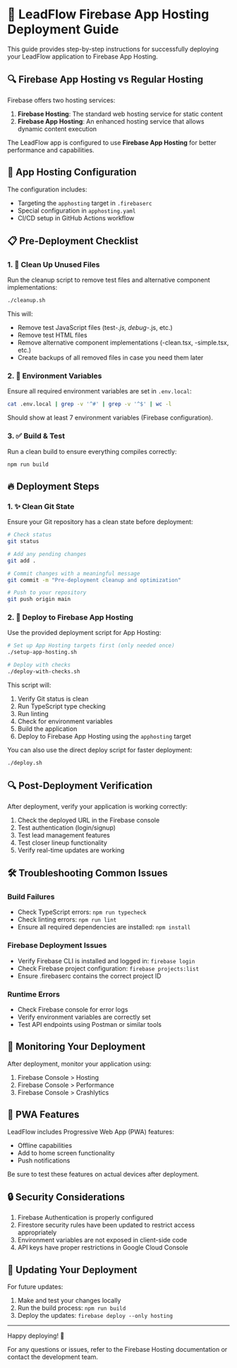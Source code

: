 # 🚀 LeadFlow Firebase App Hosting Deployment Guide

This guide provides step-by-step instructions for successfully deploying your LeadFlow application to Firebase App Hosting.

## 🔍 Firebase App Hosting vs Regular Hosting

Firebase offers two hosting services:

1. **Firebase Hosting**: The standard web hosting service for static content
2. **Firebase App Hosting**: An enhanced hosting service that allows dynamic content execution

The LeadFlow app is configured to use **Firebase App Hosting** for better performance and capabilities.

## 🎯 App Hosting Configuration

The configuration includes:
- Targeting the `apphosting` target in `.firebaserc`
- Special configuration in `apphosting.yaml`
- CI/CD setup in GitHub Actions workflow

## 📋 Pre-Deployment Checklist

### 1. 🧹 Clean Up Unused Files
Run the cleanup script to remove test files and alternative component implementations:

```bash
./cleanup.sh
```

This will:
- Remove test JavaScript files (test-*.js, debug-*.js, etc.)
- Remove test HTML files
- Remove alternative component implementations (-clean.tsx, -simple.tsx, etc.)
- Create backups of all removed files in case you need them later

### 2. 🔐 Environment Variables
Ensure all required environment variables are set in `.env.local`:

```bash
cat .env.local | grep -v '^#' | grep -v '^$' | wc -l
```

Should show at least 7 environment variables (Firebase configuration).

### 3. ✅ Build & Test
Run a clean build to ensure everything compiles correctly:

```bash
npm run build
```

## 🔥 Deployment Steps

### 1. ✨ Clean Git State
Ensure your Git repository has a clean state before deployment:

```bash
# Check status
git status

# Add any pending changes
git add .

# Commit changes with a meaningful message
git commit -m "Pre-deployment cleanup and optimization"

# Push to your repository
git push origin main
```

### 2. 🚀 Deploy to Firebase App Hosting
Use the provided deployment script for App Hosting:

```bash
# Set up App Hosting targets first (only needed once)
./setup-app-hosting.sh

# Deploy with checks
./deploy-with-checks.sh
```

This script will:
1. Verify Git status is clean
2. Run TypeScript type checking
3. Run linting
4. Check for environment variables
5. Build the application
6. Deploy to Firebase App Hosting using the `apphosting` target

You can also use the direct deploy script for faster deployment:

```bash
./deploy.sh
```

## 🔍 Post-Deployment Verification

After deployment, verify your application is working correctly:

1. Check the deployed URL in the Firebase console
2. Test authentication (login/signup)
3. Test lead management features
4. Test closer lineup functionality
5. Verify real-time updates are working

## 🛠️ Troubleshooting Common Issues

### Build Failures
- Check TypeScript errors: `npm run typecheck`
- Check linting errors: `npm run lint`
- Ensure all required dependencies are installed: `npm install`

### Firebase Deployment Issues
- Verify Firebase CLI is installed and logged in: `firebase login`
- Check Firebase project configuration: `firebase projects:list`
- Ensure .firebaserc contains the correct project ID

### Runtime Errors
- Check Firebase console for error logs
- Verify environment variables are correctly set
- Test API endpoints using Postman or similar tools

## 📡 Monitoring Your Deployment

After deployment, monitor your application using:

1. Firebase Console > Hosting
2. Firebase Console > Performance
3. Firebase Console > Crashlytics

## 📱 PWA Features

LeadFlow includes Progressive Web App (PWA) features:

- Offline capabilities
- Add to home screen functionality
- Push notifications

Be sure to test these features on actual devices after deployment.

## 🔒 Security Considerations

1. Firebase Authentication is properly configured
2. Firestore security rules have been updated to restrict access appropriately
3. Environment variables are not exposed in client-side code
4. API keys have proper restrictions in Google Cloud Console

## 🔄 Updating Your Deployment

For future updates:

1. Make and test your changes locally
2. Run the build process: `npm run build`
3. Deploy the updates: `firebase deploy --only hosting`

---

Happy deploying! 🎉

For any questions or issues, refer to the Firebase Hosting documentation or contact the development team.
